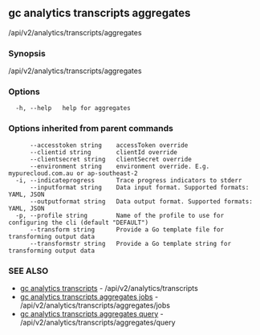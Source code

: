## gc analytics transcripts aggregates

/api/v2/analytics/transcripts/aggregates

### Synopsis

/api/v2/analytics/transcripts/aggregates

### Options

```
  -h, --help   help for aggregates
```

### Options inherited from parent commands

```
      --accesstoken string    accessToken override
      --clientid string       clientId override
      --clientsecret string   clientSecret override
      --environment string    environment override. E.g. mypurecloud.com.au or ap-southeast-2
  -i, --indicateprogress      Trace progress indicators to stderr
      --inputformat string    Data input format. Supported formats: YAML, JSON
      --outputformat string   Data output format. Supported formats: YAML, JSON
  -p, --profile string        Name of the profile to use for configuring the cli (default "DEFAULT")
      --transform string      Provide a Go template file for transforming output data
      --transformstr string   Provide a Go template string for transforming output data
```

### SEE ALSO

* [gc analytics transcripts](gc_analytics_transcripts.html)	 - /api/v2/analytics/transcripts
* [gc analytics transcripts aggregates jobs](gc_analytics_transcripts_aggregates_jobs.html)	 - /api/v2/analytics/transcripts/aggregates/jobs
* [gc analytics transcripts aggregates query](gc_analytics_transcripts_aggregates_query.html)	 - /api/v2/analytics/transcripts/aggregates/query



